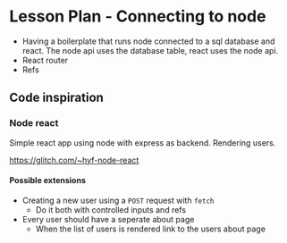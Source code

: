 # Lesson Plan - Connecting to node

- Having a boilerplate that runs node connected to a sql database and react. The node api uses the database table, react uses the node api. 
- React router
- Refs

## Code inspiration

### Node react 
Simple react app using node with express as backend. Rendering users.

https://glitch.com/~hyf-node-react

#### Possible extensions
- Creating a new user using a `POST` request with `fetch`
  - Do it both with controlled inputs and refs
- Every user should have a seperate about page
  - When the list of users is rendered link to the users about page

